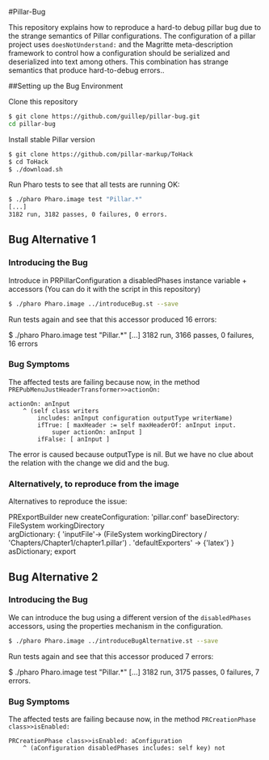 #Pillar-Bug

This repository explains how to reproduce a hard-to debug pillar bug due to the strange semantics of Pillar configurations.
The configuration of a pillar project uses `doesNotUnderstand:` and the Magritte meta-description framework to control how a configuration should be serialized and deserialized into text among others. This combination has strange semantics that produce hard-to-debug errors.. 

##Setting up the Bug Environment

Clone this repository

```bash
$ git clone https://github.com/guillep/pillar-bug.git
cd pillar-bug
```

Install stable Pillar version

```bash
$ git clone https://github.com/pillar-markup/ToHack
$ cd ToHack
$ ./download.sh
````

Run Pharo tests to see that all tests are running OK:

```bash
$ ./pharo Pharo.image test "Pillar.*"
[...]
3182 run, 3182 passes, 0 failures, 0 errors.
```

## Bug Alternative 1

### Introducing the Bug

Introduce in PRPillarConfiguration a disabledPhases instance variable + accessors
(You can do it with the script in this repository)

```bash
$ ./pharo Pharo.image ../introduceBug.st --save
```

Run tests again and see that this accessor produced 16 errors:

$ ./pharo Pharo.image test "Pillar.*"
[...]
3182 run, 3166 passes, 0 failures, 16 errors

### Bug Symptoms

The affected tests are failing because now, in the method `PREPubMenuJustHeaderTransformer>>actionOn:`

```smalltalk
actionOn: anInput
	^ (self class writers
		includes: anInput configuration outputType writerName)
		ifTrue: [ maxHeader := self maxHeaderOf: anInput input.
			super actionOn: anInput ]
		ifFalse: [ anInput ]
```

The error is caused because outputType is nil. But we have no clue about the relation with the change we did and the bug.

### Alternatively, to reproduce from the image

Alternatives to reproduce the issue:

PRExportBuilder new
	createConfiguration: 'pillar.conf' 
	baseDirectory:  FileSystem workingDirectory   
	argDictionary: {
		'inputFile'-> (FileSystem workingDirectory / 'Chapters/Chapter1/chapter1.pillar') .
		'defaultExporters' -> {'latex'}
		} asDictionary;
	export

## Bug Alternative 2

### Introducing the Bug

We can introduce the bug using a different version of the `disabledPhases` accessors, using the properties mechanism in the configuration.

```bash
$ ./pharo Pharo.image ../introduceBugAlternative.st --save
```

Run tests again and see that this accessor produced 7 errors:

$ ./pharo Pharo.image test "Pillar.*"
[...]
3182 run, 3175 passes, 0 failures, 7 errors.

### Bug Symptoms

The affected tests are failing because now, in the method `PRCreationPhase class>>isEnabled:`

```smalltalk
PRCreationPhase class>>isEnabled: aConfiguration
	^ (aConfiguration disabledPhases includes: self key) not
```
